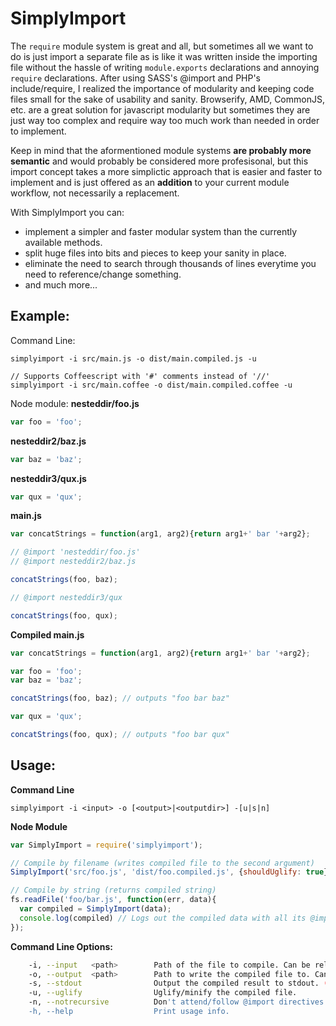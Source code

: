 # SimplyImport
The `require` module system is great and all, but sometimes all we want to do is just import a separate file as is like it was written inside the importing file without the hassle of writing `module.exports` declarations and annoying `require` declarations. After using SASS's @import and PHP's include/require, I realized the importance of modularity and keeping code files small for the sake of usability and sanity. Browserify, AMD, CommonJS, etc. are a great solution for javascript modularity but sometimes they are just way too complex and require way too much work than needed in order to implement.

Keep in mind that the aformentioned module systems **are probably more semantic** and would probably be considered more profesisonal, but this import concept takes a more simplictic approach that is easier and faster to implement and is just offered as an **addition** to your current module workflow, not necessarily a replacement.

With SimplyImport you can:

* implement a simpler and faster modular system than the currently available methods.
* split huge files into bits and pieces to keep your sanity in place.
* eliminate the need to search through thousands of lines everytime you need to reference/change something.
* and much more...

## Example:
Command Line:
```
simplyimport -i src/main.js -o dist/main.compiled.js -u

// Supports Coffeescript with '#' comments instead of '//'
simplyimport -i src/main.coffee -o dist/main.compiled.coffee -u
```

Node module:
**nesteddir/foo.js**
```javascript
var foo = 'foo';
```

**nesteddir2/baz.js**
```javascript
var baz = 'baz';
```

**nesteddir3/qux.js**
```javascript
var qux = 'qux';
```

**main.js**
```javascript
var concatStrings = function(arg1, arg2){return arg1+' bar '+arg2};

// @import 'nesteddir/foo.js'
// @import nesteddir2/baz.js

concatStrings(foo, baz);

// @import nesteddir3/qux

concatStrings(foo, qux);
```

**Compiled main.js**
```javascript
var concatStrings = function(arg1, arg2){return arg1+' bar '+arg2};

var foo = 'foo';
var baz = 'baz';

concatStrings(foo, baz); // outputs "foo bar baz"

var qux = 'qux';

concatStrings(foo, qux); // outputs "foo bar qux"
```



## Usage:
**Command Line**
```
simplyimport -i <input> -o [<output>|<outputdir>] -[u|s|n]
```

**Node Module**
```javascript
var SimplyImport = require('simplyimport');

// Compile by filename (writes compiled file to the second argument)
SimplyImport('src/foo.js', 'dist/foo.compiled.js', {shouldUglify: true});

// Compile by string (returns compiled string)
fs.readFile('foo/bar.js', function(err, data){
  var compiled = SimplyImport(data);
  console.log(compiled) // Logs out the compiled data with all its @import directives attended.
});
```

**Command Line Options:**

```bash
    -i, --input   <path>        Path of the file to compile. Can be relative or absolute.
    -o, --output  <path>        Path to write the compiled file to. Can be a file, or directory. If omitted the compiled result will be written to stdout.
    -s, --stdout                Output the compiled result to stdout. (Occurs by default if no output argument supplied)
    -u, --uglify                Uglify/minify the compiled file.
    -n, --notrecursive          Don't attend/follow @import directives inside imported files.
    -h, --help                  Print usage info.
```
